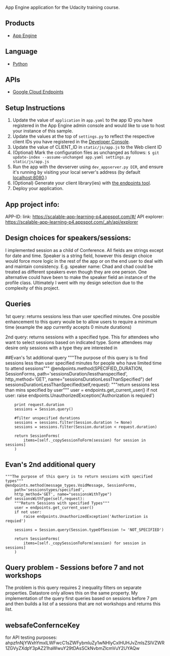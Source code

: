 App Engine application for the Udacity training course.

## Products
- [App Engine][1]

## Language
- [Python][2]

## APIs
- [Google Cloud Endpoints][3]

## Setup Instructions
1. Update the value of `application` in `app.yaml` to the app ID you
   have registered in the App Engine admin console and would like to use to host
   your instance of this sample.
1. Update the values at the top of `settings.py` to
   reflect the respective client IDs you have registered in the
   [Developer Console][4].
1. Update the value of CLIENT_ID in `static/js/app.js` to the Web client ID
1. (Optional) Mark the configuration files as unchanged as follows:
   `$ git update-index --assume-unchanged app.yaml settings.py static/js/app.js`
1. Run the app with the devserver using `dev_appserver.py DIR`, and ensure it's running by visiting your local server's address (by default [localhost:8080][5].)
1. (Optional) Generate your client library(ies) with [the endpoints tool][6].
1. Deploy your application.


[1]: https://developers.google.com/appengine
[2]: http://python.org
[3]: https://developers.google.com/appengine/docs/python/endpoints/
[4]: https://console.developers.google.com/
[5]: https://localhost:8080/
[6]: https://developers.google.com/appengine/docs/python/endpoints/endpoints_tool

## App project info:
APP-ID: 
link: https://scalable-app-learning-p4.appspot.com/#/
API explorer: https://scalable-app-learning-p4.appspot.com/_ah/api/explorer

## Design choices for speakers/sessions:
I implemented session as a child of Conference. All fields are strings except for date and time. Speaker is a string field, however this design choice would force more logic in the rest of the app or on the end user to deal with and maintain consistency. E.g. speaker name: Chad and chad could be treated as different speakers even though they are one person. One alternative could have been to make the speaker field an instance of the profile class. Ultimately I went with my design selection due to the complexity of this project. 

## Queries
1st query: returns sessions less than user specified minutes. One possible enhancement to this query woule be to allow users to require a minimum time (example the app currently accepts 0 minute durations)

2nd query: returns sessions with a specified type. This for attendees who want to select sessions based on indicated type. Some attendees may desire only sessions with a type they are interested in 


##Evan's 1st additional query
    """The purpose of this query is to find sessions less than user specified minutes for people who
    have limited time to attend sessions"""
    @endpoints.method(SPECIFIED_DURATION, SessionForms,
        path='sessionsDuration/lessthanspecified',
        http_method='GET', name="sessionsDurationLessThanSpecified")
    def sessionsDurationLessThanSpecified(self,request):
        """return sessions less than mins specified by user"""
        user = endpoints.get_current_user()
        if not user:
            raise endpoints.UnauthorizedException('Authorization is requied')

        
        print request.duration
        sessions = Session.query()

        #filter unspecified durations
        sessions = sessions.filter(Session.duration != None)
        sessions = sessions.filter(Session.duration < request.duration)
        
        return SessionForms(
            items=[self._copySessionToForm(session) for session in sessions]
        )
        
## Evan's 2nd additional query
    """The purpose of this query is to return sessions with specified types"""
    @endpoints.method(message_types.VoidMessage, SessionForms,
        path='sessionstypes/specified',
        http_method='GET', name="sessionsWithType")
    def sessionsWithType(self,request):
        """Return Sessions with specified Types"""
        user = endpoints.get_current_user()
        if not user:
            raise endpoints.UnauthorizedException('Authorization is requied')

        sessions = Session.query(Session.typeOfSession != 'NOT_SPECIFIED')

        return SessionForms(
            items=[self._copySessionToForm(session) for session in sessions]
        ) 
        
        
## Query problem - Sessions before 7 and not workshops
The problem is this query requires 2 inequality filters on separate properties. Datastore only allows this on the same property. My implementation of the query first queries based on sessions before 7 pm and then builds a list of a sessions that are not workshops and returns this list. 

## websafeConfernceKey
for API testing purposes: ahpzfnNjYWxhYmxlLWFwcC1sZWFybmluZy1wNHIyCxIHUHJvZmlsZSIVZWR1ZGVyZXdpY3pAZ21haWwuY29tDAsSCkNvbmZlcmVuY2UYAQw
